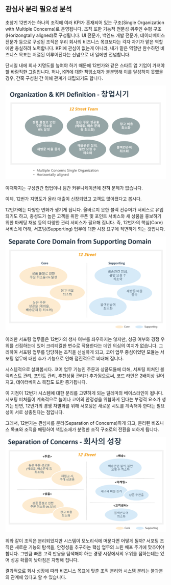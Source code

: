 ## 관심사 분리 필요성 분석

초창기 12번가는 하나의 조직에 여러 KPI가 혼재되어 있는 구조(Single Organization with Multiple Concerns)로 운영됩니다. 조직 또한 기능적 전문성 위주인 수평 구조(Horizongtally aligned)로 구성됩니다.
UI 전문가, 백엔드 개발 전문가, 데이터베이스 전문가 등으로 구성된 조직은 우리 회사의 비즈니스 목표보다는 각자 자기가 맡은 역할에만 충실하려 노력합니다.
KPI에 관심이 없는게 아니라, 내가 맡은 역할만 완수하면 비즈니스 목표는 저절된 이루어진다는 신념으로 내 일에만 전념합니다.

단시일 내에 회사 지명도를 높여야 하기 때문에 12번가와 같은 스타트 업 기업이 가져야 할 바람직한 그림입니다. 
허나, KPI에 대한 책임소재가 불분명해 이를 달성하지 못했을 경우, 간혹 구성원 간 이해 관계가 대립되기도 합니다.

![](/img/03_Bizdevops/02/01/image16.png)

이때까지는 구성원간 협업이나 팀간 커뮤니케이션에 전혀 문제가 없습니다.

이제, 12번가 지명도가 올라 매출이 신장되었고 고객도 많아졌다고 봅시다.

12번가에는 다양한 변화가 생기게 됩니다. 올바르지 못한 블랙 컨슈머가 서비스로 유입되기도 하고, 충성도가 높은 고객을 위한 쿠폰 및 포인트 서비스와 새 상품을 홍보하기 위한 마케팅 채널 등의 다양한 관리 서비스가 필요해 집니다. 
 즉, 12번가의 핵심(Core) 서비스에 더해, 서포팅(Supporting) 업무에 대한 시장 요구에 직면하게 되는 것입니다.

![](/img/03_Bizdevops/02/01/image17.png)

이러한 서포팅 업무들은 12번가의 생사 여부를 좌우하지는 않지만, 성공 여부와 경쟁 우위를 선점하는데 있어 크리티컬한 변수로 작용한다는 데엔 의심의 여지가 없습니다. 
그리하여 서포팅 업무를 담당하는 조직을 신설하게 되고, 코어 업무 중심이었던 모듈는 서포팅 업무에 대한 추가 기능으로 인해 점진적으로 비대해 집니다.

시스템적으로 살펴봅시다. 코어 업무 기능인 주문과 상품모듈에 더해, 서포팅 피처인 블랙리스트 관리, 포인트 관리, 추천상품 관리가 추가됨으로써, 코드 라인은 2배이상 길어지고, 데이터베이스 복잡도 또한 증가됩니다.

이 지점이 12번가 시스템에 대한 분리를 고민하게 되는 딜레마의 베이스라인이 됩니다. 
서포팅 피처들이 계속적으로 늘어나 코어의 안정성을 위협하게 된다는 부정적 요소가 생기는 반면, 12번가의 경쟁 차별화를 위해 서포팅은 새로운 시도를 계속해야 한다는 필요성이 서로 상충된다는 점입니다.

그래서, 12번가는 관심사를 분리(Separation of Concerns)하게 되고, 분리된 비즈니스 목표와 조직을 매핑하여 책임소재가 분명한 조직 구조로의 전환을 꾀하게 됩니다.

![](/img/03_Bizdevops/02/01/image18.png)

위와 같이 조직은 분리되었지만 시스템이 모노리식에 머문다면 어떻게 될까? 서포팅 조직은 새로운 기능의 탐색을, 안정성을 추구하는 핵심 업무의 느린 배포 주기에 맞추어야 합니다. 
그만큼 빠른 고객 반응을 탐색해야 하는 경쟁 시장에서의 우위를 점하는데는 있어 성공 확률이 낮아짐은 자명해 집니다.

결과적으로 회사 성장에 따라 비즈니스 목표에 맞춘 조직 분리와 시스템 분리는 불과분의 관계에 있다고 할 수 있습니다.
